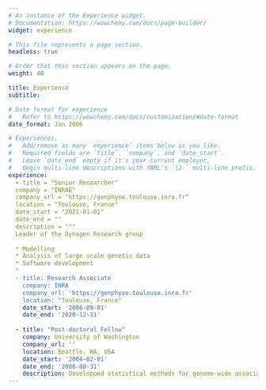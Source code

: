 ```yaml
---
# An instance of the Experience widget.
# Documentation: https://wowchemy.com/docs/page-builder/
widget: experience

# This file represents a page section.
headless: true

# Order that this section appears on the page.
weight: 40

title: Experience
subtitle:

# Date format for experience
#   Refer to https://wowchemy.com/docs/customization/#date-format
date_format: Jan 2006

# Experiences.
#   Add/remove as many `experience` items below as you like.
#   Required fields are `title`, `company`, and `date_start`.
#   Leave `date_end` empty if it's your current employer.
#   Begin multi-line descriptions with YAML's `|2-` multi-line prefix.
experience:
  - title = "Senior Researcher"
  company = "INRAE"
  company_url = "https://genphyse.toulouse.inra.fr"
  location = "Toulouse, France"
  date_start = "2021-01-01"
  date_end = ""
  description = """
  Leader of the Dynagen Research group
  
  * Modelling
  * Analysis of large scale genetic data
  * Software development
  "
  - title: Research Associate
    company: INRA
    company_url: 'https://genphyse.toulouse.inra.fr'
    location: "Toulouse, France"
    date_start: '2006-09-01'
    date_end: '2020-12-31'
        
  - title: "Post-doctoral Fellow"
    company: University of Washington
    company_url: ''
    location: Seattle, WA, USA
    date_start: '2004-02-01'
    date_end: '2006-08-31'
    description: Developped statistical methods for genome-wide association studies based on genotype imputation
---
```

